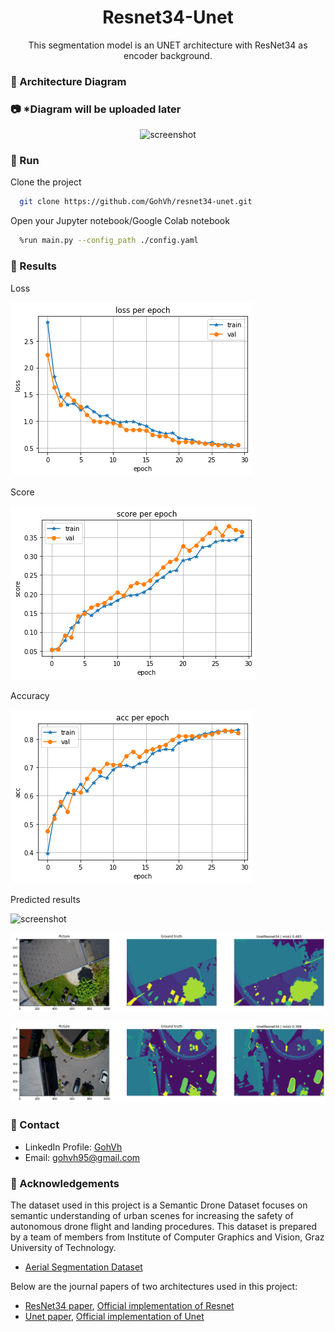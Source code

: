 <div align="center">
  <h1>Resnet34-Unet</h1>
  
  <p>
    This segmentation model is an UNET architecture with ResNet34 as encoder background. 
  </p>
</div>

<!-- Architecture Diagram -->
### :star2: Architecture Diagram

<!-- Screenshots -->
### :camera: *Diagram will be uploaded later

<div align="center"> 
  <img src="https://placehold.co/600x400?text=Your+Screenshot+here" alt="screenshot" />
</div>

<!-- Env Variables -->
<!-- ### :key: Environment Variables

To run this project, you will need to add the following environment variables to your .env file

`API_KEY`

`ANOTHER_API_KEY` -->

<!-- Getting Started -->
<!-- ## 	:toolbox: Getting Started

<!-- Prerequisites -->
<!-- ### :bangbang: Prerequisites

This project uses Yarn as package manager

```bash
 npm install --global yarn
``` -->

<!-- Installation -->
<!-- ### :gear: Installation

Install my-project with npm

```bash
  yarn install my-project
  cd my-project
``` -->
   
<!-- Running Tests -->
<!-- ### :test_tube: Running Tests

To run tests, run the following command

```bash -->
  <!-- yarn test test -->
<!-- ``` -->

<!-- Run Locally -->
### :running: Run

Clone the project

```bash
  git clone https://github.com/GohVh/resnet34-unet.git
```

Open your Jupyter notebook/Google Colab notebook

```bash
  %run main.py --config_path ./config.yaml
```

<!-- Deployment -->
### :triangular_flag_on_post: Results
Loss
<p><img src="https://github.com/GohVh/resnet34-unet/blob/main/images/loss_per_epoch.png" alt="screenshot" /></p>

Score
<p><img src="https://github.com/GohVh/resnet34-unet/blob/main/images/score_per_epoch.png" alt="screenshot" /></p>

Accuracy
<p><img src=https://github.com/GohVh/resnet34-unet/blob/main/images/acc_per_epoch.png alt="screenshot"></p>

Predicted results
<p><img src=hhttps://github.com/GohVh/resnet34-unet/blob/main/images/result1.png alt="screenshot" /></p>
<p><img src=https://github.com/GohVh/resnet34-unet/blob/main/images/result2.png alt="screenshot" /></p>
<p><img src=https://github.com/GohVh/resnet34-unet/blob/main/images/result3.png alt="screenshot" /></p>

<!-- Install dependencies

```bash
  yarn install
```

Start the server

```bash
  yarn start
``` -->


<!-- Deployment -->
<!-- ### :triangular_flag_on_post: Deployment

To deploy this project run

```bash
  yarn deploy
``` -->


<!-- Usage -->
<!-- ## :eyes: Usage

Use this space to tell a little more about your project and how it can be used. Show additional screenshots, code samples, demos or link to other resources.


```javascript
import Component from 'my-project'

function App() {
  return <Component />
}
``` -->

<!-- Roadmap -->
<!-- ## :compass: Roadmap

* [x] Todo 1
* [ ] Todo 2 -->


<!-- Contributing -->
<!-- ## :wave: Contributing

<a href="https://github.com/Louis3797/awesome-readme-template/graphs/contributors">
  <img src="https://contrib.rocks/image?repo=Louis3797/awesome-readme-template" />
</a>


Contributions are always welcome!

See `contributing.md` for ways to get started. -->


<!-- Code of Conduct -->
<!-- ### :scroll: Code of Conduct

Please read the [Code of Conduct](https://github.com/Louis3797/awesome-readme-template/blob/master/CODE_OF_CONDUCT.md) -->

<!-- FAQ -->
<!-- ## :grey_question: FAQ

- Question 1

  + Answer 1

- Question 2

  + Answer 2 -->


<!-- License -->
<!-- ## :warning: License

Distributed under the no License. See LICENSE.txt for more information. -->


<!-- Contact -->
### :handshake: Contact

- LinkedIn Profile: [GohVh](https://www.linkedin.com/in/gohvh95/)
- Email: gohvh95@gmail.com

<!-- Acknowledgments -->
### :gem: Acknowledgements

The dataset used in this project is a Semantic Drone Dataset focuses on semantic understanding of urban scenes for increasing the safety of autonomous drone flight and landing procedures. This dataset is prepared by a team of members from Institute of Computer Graphics and Vision, Graz University of Technology.
 - [Aerial Segmentation Dataset](https://www.tugraz.at/index.php?id=22387)

 Below are the journal papers of two architectures used in this project:
 - [ResNet34 paper](https://arxiv.org/abs/1512.03385), [Official implementation of Resnet](https://github.com/pytorch/vision/blob/main/torchvision/models/resnet.py)
 - [Unet paper](https://arxiv.org/abs/1505.04597), [Official implementation of Unet](https://github.com/milesial/Pytorch-UNet)

